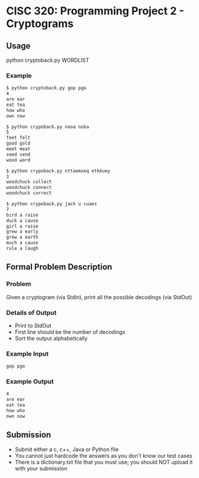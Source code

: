 # CISC 320: Programming Project 2 - Cryptograms

## Usage

python cryptoback.py WORDLIST

### Example

```bash
$ python cryptoback.py gop pgo
4
are ear
eat tea
how who
own now
```

```bash
$ python crypoback.py nooa noka
5
feet felt
good gold
meet meat
seed send
wood word
```

```bash
$ python crypoback.py nttaemxeq etkkuey
3
woodchuck collect
woodchuck connect
woodchuck correct
```

```bash
$ python crypoback.py jack u cuaes
7
bird a raise
duck a cause
girl a raise
grew a early
grew a earth
much a cause
rule a laugh
```

## Formal Problem Description

### Problem

Given a cryptogram (via StdIn), print all the possible decodings (via StdOut)

### Details of Output

- Print to StdOut
- First line should be the number of decodings
- Sort the output alphabetically

### Example Input

```bash
gop pgo
```

### Example Output

```bash
4
are ear
eat tea
how who
own now
```

## Submission

- Submit either a c, c++, Java or Python file
- You cannot just hardcode the answers as you don't know our test cases
- There is a dictionary.txt file that you must use; you should NOT upload it with your submission
